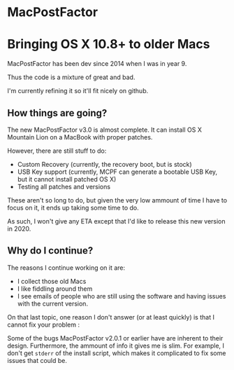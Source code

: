 # MacPostFactor

# Bringing OS X 10.8+ to older Macs

MacPostFactor has been dev since 2014 when I was in year 9.

Thus the code is a mixture of great and bad.

I'm currently refining it so it'll fit nicely on github.

## How things are going?

The new MacPostFactor v3.0 is almost complete. It can install OS X Mountain Lion on a MacBook
with proper patches.

However, there are still stuff to do:

- Custom Recovery (currently, the recovery boot, but is stock)
- USB Key support (currently, MCPF can generate a bootable USB Key, but it cannot install patched OS X)
- Testing all patches and versions

These aren't so long to do, but given the very low ammount of time I have to focus on it, it ends up
taking some time to do.

As such, I won't give any ETA except that I'd like to release this new version in 2020.

## Why do I continue?

The reasons I continue working on it are:

- I collect those old Macs
- I like fiddling around them
- I see emails of people who are still using the software and having issues with the current version.

On that last topic, one reason I don't answer (or at least quickly) is that I cannot fix your problem :

Some of the bugs MacPostFactor v2.0.1 or earlier have are inherent to their design.
Furthermore, the ammount of info it gives me is slim. For example, I don't get `stderr` of the install script,
which makes it complicated to fix some issues that could be.
